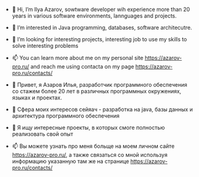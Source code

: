 - 👋 Hi, I’m Ilya Azarov, sowtware developer wih experience more than 20 years in various software environments, lannguages and projects.
- 👀 I’m interested in Java programming, databases, software architecutre.
- 💞️ I’m looking for interesting projects, interesting job to use my skills to solve interesting problems
- 📫 You can learn more about me on my personal site https://azarov-pro.ru/ and reach me using contacta on my page https://azarov-pro.ru/contacts/



- 👋 Привет, я Азаров Илья, разработчик программного обеспечения со стажем более 20 лет в различных программных окружениях, языках и проектах.
- 👀 Сфера моих интересов сейяач - разработка на java, базы данных и архитектура программного обеспечения
- 💞️ Я ищу интересные проекты, в которых смоге полностью реализовать свой опыт
- 📫 Вы можете узнать про меня больще на моем личном сайте  https://azarov-pro.ru/, а также связаться со мной используя информацию указанную там же на странице https://azarov-pro.ru/contacts/
